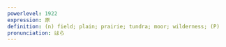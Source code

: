 ```yaml
---
powerlevel: 1922
expression: 原
definition: (n) field; plain; prairie; tundra; moor; wilderness; (P)
pronunciation: はら
---
```

